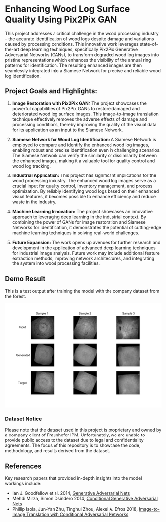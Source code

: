 # Enhancing Wood Log Surface Quality Using Pix2Pix GAN

This project addresses a critical challenge in the wood processing industry – the accurate identification of wood logs despite damage and variations caused by processing conditions. This innovative work leverages state-of-the-art deep learning techniques, specifically Pix2Pix Generative Adversarial Networks (GANs), to transform degraded wood log images into pristine representations which enhances the visibility of the annual ring patterns for identification. The resulting enhanced images are then seamlessly integrated into a Siamese Network for precise and reliable wood log identification.

## Project Goals and Highlights:

1. __Image Restoration with Pix2Pix GAN:__ The project showcases the powerful capabilities of Pix2Pix GANs to restore damaged and deteriorated wood log surface images. This image-to-image translation technique effectively removes the adverse effects of damage and processing conditions, thereby improving the quality of the visual data for its application as an input to the Siamese Network.

2. __Siamese Network for Wood Log Identification:__ A Siamese Network is employed to compare and identify the enhanced wood log images, enabling robust and precise identification even in challenging scenarios. The Siamese Network can verify the similarity or dissimilarity between the enhanced images, making it a valuable tool for quality control and wood log tracking.

3. __Industrial Application:__ This project has significant implications for the wood processing industry. The enhanced wood log images serve as a crucial input for quality control, inventory management, and process optimization. By reliably identifying wood logs based on their enhanced visual features, it becomes possible to enhance efficiency and reduce waste in the industry.

4. __Machine Learning Innovation:__ The project showcases an innovative approach to leveraging deep learning in the industrial context. By combining the power of GANs for image restoration and Siamese Networks for identification, it demonstrates the potential of cutting-edge machine learning techniques in solving real-world challenges.

5. __Future Expansion:__ The work opens up avenues for further research and development in the application of advanced deep learning techniques for industrial image analysis. Future work may include additional feature extraction methods, improving network architectures, and integrating the system into wood processing facilities.

## Demo Result

This is a test output after training the model with the company dataset from the forest.

![Test Output](imgs/plot_050000.png)

### Dataset Notice

Please note that the dataset used in this project is proprietary and owned by a company client of Fraunhofer IPM. Unfortunately, we are unable to provide public access to the dataset due to legal and confidentiality agreements. The focus of this repository is to showcase the code, methodology, and results derived from the dataset.

## References

Key research papers that provided in-depth insights into the model workings include:
  
  * Ian J. Goodfellow et al. 2014, [Generative Adversarial Nets](https://arxiv.org/pdf/1406.2661.pdf)
  * Mehdi Mirza, Simon Osindero 2014, [Conditional Generative Adversarial Nets](https://arxiv.org/pdf/1411.1784.pdf)
  * Phillip Isola, Jun-Yan Zhu, Tinghui Zhou, Alexei A. Efros 2018, [Image-to-Image Translation with Conditional Adversarial Networks](https://arxiv.org/pdf/1611.07004.pdf)
